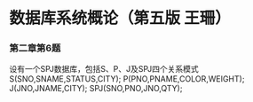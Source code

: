 # 数据库系统概论（第五版 王珊）
### 第二章第6题
设有一个SPJ数据库，包括S、P、J及SPJ四个关系模式<br/>
    S(SNO,SNAME,STATUS,CITY);
    P(PNO,PNAME,COLOR,WEIGHT);
    J(JNO,JNAME,CITY);
    SPJ(SNO,PNO,JNO,QTY);
